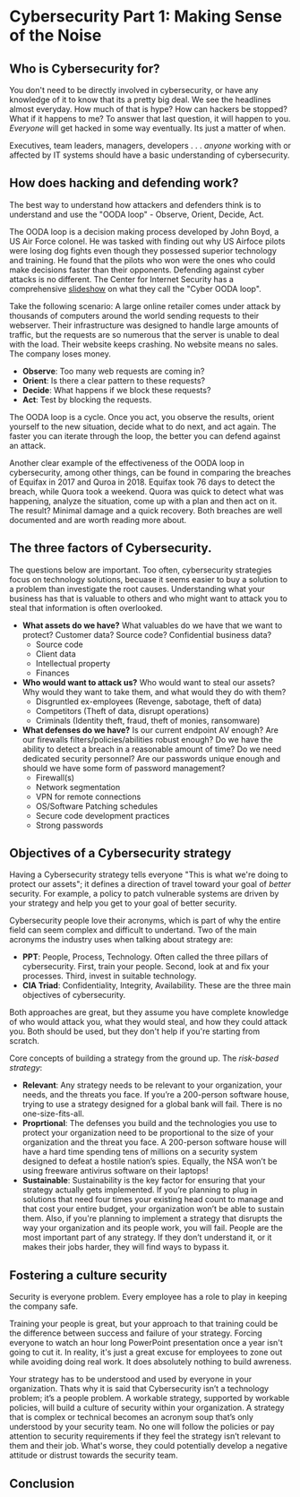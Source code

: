 # Cybersecurity Part 1: Making Sense of the Noise

## Who is Cybersecurity for?

You don't need to be directly involved in cybersecurity, or have any knowledge of it to know that its a pretty big deal. We see the headlines almost everyday. How much of that is hype? How can hackers be stopped? What if it happens to me? To answer that last question, it will happen to you. *Everyone* will get hacked in some way eventually. Its just a matter of when. 

Executives, team leaders, managers, developers . . . *anyone* working with or affected by IT systems should have a basic understanding of cybersecurity.

## How does hacking and defending work?

The best way to understand how attackers and defenders think is to understand and use the "OODA loop" - Observe, Orient, Decide, Act.

The OODA loop is a decision making process developed by John Boyd, a US Air Force colonel. He was tasked with finding out why US Airfoce pilots were losing dog fights even though they possessed superior technology and training. He found that the pilots who won were the ones who could make decisions faster than their opponents. Defending against cyber attacks is no different. The Center for Internet Security has a comprehensive [slideshow](https://csrc.nist.gov/CSRC/media/Presentations/The-Cyber-OODA-Loop-How-Your-Attacker-Should-Help/images-media/day3_security-automation_930-1020.pdf) on what they call the "Cyber OODA loop". 

Take the following scenario: A large online retailer comes under attack by thousands of computers around the world sending requests to their webserver. Their infrastructure was designed to handle large amounts of traffic, but the requests are so numerous that the server is unable to deal with the load. Their website keeps crashing. No website means no sales. The company loses money.

- **Observe**: Too many web requests are coming in?
- **Orient**: Is there a clear pattern to these requests?
- **Decide**: What happens if we block these requests?
- **Act**: Test by blocking the requests.

The OODA loop is a cycle. Once you act, you observe the results, orient yourself to the new situation, decide what to do next, and act again. The faster you can iterate through the loop, the better you can defend against an attack.

Another clear example of the effectiveness of the OODA loop in cybersecurity, among other things, can be found in comparing the breaches of Equifax in 2017 and Quroa in 2018. Equifax took 76 days to detect the breach, while Quora took a weekend. Quora was quick to detect what was happening, analyze the situation, come up with a plan and then act on it. The result? Minimal damage and a quick recovery. Both breaches are well documented and are worth reading more about.

## The three factors of Cybersecurity.

The questions below are important. Too often, cybersecurity strategies focus on technology solutions, becuase it seems easier to buy a solution to a problem than investigate the root causes. Understanding what your business has that is valuable to others and who might want to attack you to steal that information is often overlooked.

- **What assets do we have?** What valuables do we have that we want to protect? Customer data? Source code? Confidential business data?
    - Source code
    - Client data
    - Intellectual property
    - Finances
- **Who would want to attack us?** Who would want to steal our assets? Why would they want to take them, and what would they do with them?
    - Disgruntled ex-employees (Revenge, sabotage, theft of data)
    - Competitors (Theft of data, disrupt operations)
    - Criminals (Identity theft, fraud, theft of monies, ransomware)
- **What defenses do we have?** Is our current endpoint AV enough? Are our firewalls filters/policies/abilities robust enough? Do we have the ability to detect a breach in a reasonable amount of time? Do we need dedicated security personnel? Are our passwords unique enough and should we have some form of password management?
    - Firewall(s)
    - Network segmentation
    - VPN for remote connections
    - OS/Software Patching schedules
    - Secure code development practices
    - Strong passwords

## Objectives of a Cybersecurity strategy

Having a Cybersecurity strategy tells everyone "This is what we're doing to protect our assets"; it defines a direction of travel toward your goal of *better* security. For example, a policy to patch vulnerable systems are driven by your strategy and help you get to your goal of better security.

Cybersecurity people love their acronyms, which is part of why the entire field can seem complex and difficult to undertand. Two of the main acronyms the industry uses when talking about strategy are:

- **PPT**: People, Process, Technology. Often called the three pillars of cybersecurity. First, train your people. Second, look at and fix your processes. Third, invest in suitable technology.
- **CIA Triad**: Confidentiality, Integrity, Availability. These are the three main objectives of cybersecurity.

Both approaches are great, but they assume you have complete knowledge of who would attack you, what they would steal, and how they could attack you. Both should be used, but they don't help if you're starting from scratch.

Core concepts of building a strategy from the ground up. The *risk-based strategy*:

- **Relevant**: Any strategy needs to be relevant to your organization, your needs, and the threats you face. If you’re a 200-person software house, trying to use a strategy designed for a global bank will fail. There is no one-size-fits-all.
- **Proprtional**: The defenses you build and the technologies you use to protect your organization need to be proportional to the size of your organization and the threat you face. A 200-person software house will have a hard time spending tens of millions on a security system designed to defeat a hostile nation’s spies. Equally, the NSA won’t be using freeware antivirus software on their laptops!
- **Sustainable**: Sustainability is the key factor for ensuring that your strategy actually gets implemented. If you’re planning to plug in solutions that need four times your existing head count to manage and that cost your entire budget, your organization won’t be able to sustain them. Also, if you're planning to implement a strategy that disrupts the way your organization and its people work, you will fail. People are the most important part of any strategy. If they don’t understand it, or it makes their jobs harder, they will find ways to bypass it.

## Fostering a culture security

Security is everyone problem. Every employee has a role to play in keeping the company safe.

Training your people is great, but your approach to that training could be the difference between success and failure of your strategy. Forcing everyone to watch an hour long PowerPoint presentation once a year isn't going to cut it. In reality, it's just a great excuse for employees to zone out while avoiding doing real work. It does absolutely nothing to build awreness. 

Your strategy has to be understood and used by everyone in your organization. Thats why it is said that Cybersecurity isn’t a technology problem; it’s a people problem. A workable strategy, supported by workable policies, will build a culture of security within your organization. A strategy that is complex or technical becomes an acronym soup that’s only understood by your security team. No one will follow the policies or pay attention to security requirements if they feel the strategy isn’t relevant to them and their job. What's worse, they could potentially develop a negative attitude or distrust towards the security team.



## Conclusion
